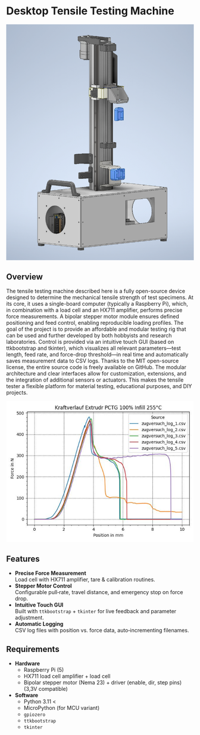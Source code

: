 # Desktop Tensile Testing Machine

![Construction Diagram](Pictures/Konstruktion.png)

## Overview

The tensile testing machine described here is a fully open-source device designed to determine the mechanical tensile strength of test specimens. At its core, it uses a single-board computer (typically a Raspberry Pi), which, in combination with a load cell and an HX711 amplifier, performs precise force measurements. A bipolar stepper motor module ensures defined positioning and feed control, enabling reproducible loading profiles.
The goal of the project is to provide an affordable and modular testing rig that can be used and further developed by both hobbyists and research laboratories. Control is provided via an intuitive touch GUI (based on ttkbootstrap and tkinter), which visualizes all relevant parameters—test length, feed rate, and force-drop threshold—in real time and automatically saves measurement data to CSV logs.
Thanks to the MIT open-source license, the entire source code is freely available on GitHub. The modular architecture and clear interfaces allow for customization, extensions, and the integration of additional sensors or actuators. This makes the tensile tester a flexible platform for material testing, educational purposes, and DIY projects.


![Construction Diagram](Pictures/Diagram_Extrudr_PCTG.jpeg)

## Features

- **Precise Force Measurement**  
  Load cell with HX711 amplifier, tare & calibration routines.
- **Stepper Motor Control**  
  Configurable pull‑rate, travel distance, and emergency stop on force drop.
- **Intuitive Touch GUI**  
  Built with `ttkbootstrap` + `tkinter` for live feedback and parameter adjustment.
- **Automatic Logging**  
  CSV log files with position vs. force data, auto‑incrementing filenames.


## Requirements

- **Hardware**  
  - Raspberry Pi (5)  
  - HX711 load cell amplifier + load cell  
  - Bipolar stepper motor (Nema 23) + driver (enable, dir, step pins) (3,3V compatible) 
- **Software**  
  - Python 3.11 < 
  - MicroPython (for MCU variant)  
  - `gpiozero`  
  - `ttkbootstrap`  
  - `tkinter`
